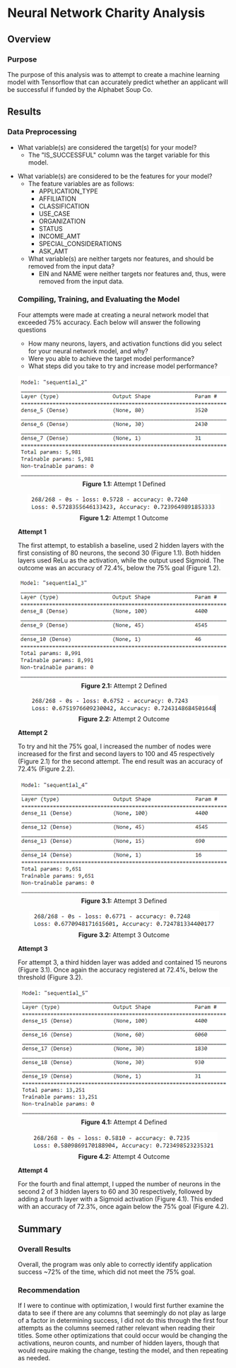 <h1>Neural Network Charity Analysis</h1>

<h2>Overview</h2>

<h3>Purpose</h3>
<p>
  The purpose of this analysis was to attempt to create a machine learning model with Tensorflow that can accurately predict whether an applicant will be successful if funded by the Alphabet Soup Co.
</p>

<h2>Results</h2>

<h3>Data Preprocessing</h3>

<ul>
  <li>What variable(s) are considered the target(s) for your model?
  <ul><li>The "IS_SUCCESSFUL" column was the target variable for this model.</li></ul></li>
  </ul>
  
<ul>
  <li>What variable(s) are considered to be the features for your model?
  <ul><li>The feature variables are as follows:<ul>
    <li>APPLICATION_TYPE</li>
    <li>AFFILIATION</li>
    <li>CLASSIFICATION</li>
    <li>USE_CASE</li>
    <li>ORGANIZATION</li>
    <li>STATUS</li>
    <li>INCOME_AMT</li>
    <li>SPECIAL_CONSIDERATIONS</li>
    <li>ASK_AMT</li></li></ul></li>
  </ul>
  
<ul>
  <li>What variable(s) are neither targets nor features, and should be removed from the input data?
  <ul><li>EIN and NAME were neither targets nor features and, thus, were removed from the input data.</li></ul></li>
  </ul>

<h3>Compiling, Training, and Evaluating the Model</h3>
<p>Four attempts were made at creating a neural network model that exceeded 75% accuracy.  Each below will answer the following questions
<ul>
  <li>How many neurons, layers, and activation functions did you select for your neural network model, and why?</li>
  <li>Were you able to achieve the target model performance?</li>
  <li>What steps did you take to try and increase model performance?</li>
  </ul>
  
<p align=center>
  <img src='https://github.com/tc9993/neural-network-charity-analysis/blob/main/Resources/attempt1_define.GIF?raw=true' alt='Attempt 1 Defined'><br>
  <b>Figure 1.1:</b> Attempt 1 Defined
</p>
<p align=center>
  <img src='https://github.com/tc9993/neural-network-charity-analysis/blob/main/Resources/attempt1_outcome.GIF?raw=true' alt='Attempt 1 Outcome'><br>
  <b>Figure 1.2:</b> Attempt 1 Outcome
</p>
<p><b>Attempt 1</b></p>
<p>The first attempt, to establish a baseline, used 2 hidden layers with the first consisting of 80 neurons, the second 30 (Figure 1.1).  Both hidden layers used ReLu as the activation, while the output used Sigmoid.  The outcome was an accuracy of 72.4%, below the 75% goal (Figure 1.2).
</p>

<p align=center>
  <img src='https://github.com/tc9993/neural-network-charity-analysis/blob/main/Resources/attempt2_define.GIF?raw=true' alt='Attempt 2 Defined'><br>
  <b>Figure 2.1:</b> Attempt 2 Defined
</p>
<p align=center>
  <img src='https://github.com/tc9993/neural-network-charity-analysis/blob/main/Resources/attemp2_outcome.GIF?raw=true' alt='Attempt 2 Outcome'><br>
  <b>Figure 2.2:</b> Attempt 2 Outcome
</p>
<p><b>Attempt 2</b></p>
<p>
  To try and hit the 75% goal, I increased the number of nodes were increased for the first and second layers to 100 and 45 respectively (Figure 2.1) for the second attempt.  The end result was an accuracy of 72.4% (Figure 2.2).
</p>

<p align=center>
  <img src='https://github.com/tc9993/neural-network-charity-analysis/blob/main/Resources/attempt3_define.GIF?raw=true' alt='Attempt 3 Defined'><br>
  <b>Figure 3.1:</b> Attempt 3 Defined
</p>
<p align=center>
  <img src='https://github.com/tc9993/neural-network-charity-analysis/blob/main/Resources/attempt3_outcome.GIF?raw=true' alt='Attempt 3 Outcome'><br>
  <b>Figure 3.2:</b> Attempt 3 Outcome
</p>
<p><b>Attempt 3</b></p>
<p>
  For attempt 3, a third hidden layer was added and contained 15 neurons (Figure 3.1).  Once again the accuracy registered at 72.4%, below the threshold (Figure 3.2).
</p>

<p align=center>
  <img src='https://github.com/tc9993/neural-network-charity-analysis/blob/main/Resources/attempt4_define.GIF?raw=true' alt='Attempt 4 Defined'><br>
  <b>Figure 4.1:</b> Attempt 4 Defined
</p>
<p align=center>
  <img src='https://github.com/tc9993/neural-network-charity-analysis/blob/main/Resources/attempt4_outcome.GIF?raw=true' alt='Attempt 4 Outcome'><br>
  <b>Figure 4.2:</b> Attempt 4 Outcome
</p>
<p><b>Attempt 4</b></p>
<p>
  For the fourth and final attempt, I upped the number of neurons in the second 2 of 3 hidden layers to 60 and 30 respectively, followed by adding a fourth layer with a Sigmoid activation (Figure 4.1).  This ended with an accuracy of 72.3%, once again below the 75% goal (Figure 4.2).
</p>

<h2>Summary</h2>

<h3>Overall Results</h3>
<p>
  Overall, the program was only able to correctly identify application success ~72% of the time, which did not meet the 75% goal.
  </p>
<h3>Recommendation</h3>
<p>
  If I were to continue with optimization, I would first further examine the data to see if there are any columns that seemingly do not play as large of a factor in determining success, I did not do this through the first four attempts as the columns seemed rather relevant when reading their titles.  Some other optimizations that could occur would be changing the activations, neuron counts, and number of hidden layers, though that would require making the change, testing the model, and then repeating as needed.
